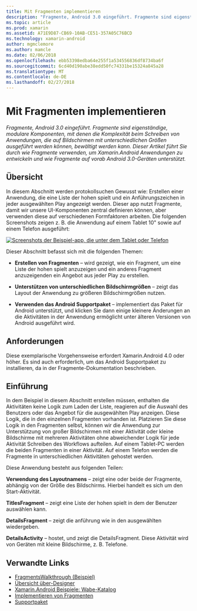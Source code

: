 ```yaml
---
title: Mit Fragmenten implementieren
description: "Fragmente, Android 3.0 eingeführt. Fragmente sind eigenständige, modulare Komponenten, mit denen die Komplexität beim Schreiben von Anwendungen, die auf Bildschirmen mit unterschiedlichen Größen ausgeführt werden können, bewältigt werden kann. Dieser Artikel führt Sie durch wie Fragmente verwenden, um Xamarin.Android Anwendungen zu entwickeln und wie Fragmente auf vorab Android 3.0-Geräten unterstützt."
ms.topic: article
ms.prod: xamarin
ms.assetid: A71E9D87-CB69-10AB-CE51-357A05C76BCD
ms.technology: xamarin-android
author: mgmclemore
ms.author: mamcle
ms.date: 02/06/2018
ms.openlocfilehash: ebb53398edba64e255f1a534556836df8734ba6f
ms.sourcegitcommit: 6cd40d190abe38edd50fc74331be15324a845a28
ms.translationtype: MT
ms.contentlocale: de-DE
ms.lasthandoff: 02/27/2018
---
```

# <a name="implementing-with-fragments"></a>Mit Fragmenten implementieren

_Fragmente, Android 3.0 eingeführt. Fragmente sind eigenständige, modulare Komponenten, mit denen die Komplexität beim Schreiben von Anwendungen, die auf Bildschirmen mit unterschiedlichen Größen ausgeführt werden können, bewältigt werden kann. Dieser Artikel führt Sie durch wie Fragmente verwenden, um Xamarin.Android Anwendungen zu entwickeln und wie Fragmente auf vorab Android 3.0-Geräten unterstützt._

<a name="Overview" />

## <a name="overview"></a>Übersicht

In diesem Abschnitt werden protokollsuchen Gewusst wie: Erstellen einer Anwendung, die eine Liste der hohen spielt und ein Anführungszeichen in jeder ausgewählten Play angezeigt werden. Dieser app nutzt Fragmente, damit wir unsere UI-Komponenten zentral definieren können, aber verwenden diese auf verschiedenen Formfaktoren arbeiten. Die folgenden Screenshots zeigen z. B. die Anwendung auf einem Tablet 10" sowie auf einem Telefon ausgeführt:

[![Screenshots der Beispiel-app, die unter dem Tablet oder Telefon](images/intro-screenshot-sml.png)](images/intro-screenshot.png)

Dieser Abschnitt befasst sich mit die folgenden Themen:

- **Erstellen von Fragmenten** &ndash; wird gezeigt, wie ein Fragment, um eine Liste der hohen spielt anzuzeigen und ein anderes Fragment anzuzeigenden ein Angebot aus jeder Play zu erstellen.

- **Unterstützen von unterschiedlichen Bildschirmgrößen** &ndash; zeigt das Layout der Anwendung zu größeren Bildschirmgrößen nutzen.

- **Verwenden das Android Supportpaket** &ndash; implementiert das Paket für Android unterstützt, und klicken Sie dann einige kleinere Änderungen an die Aktivitäten in der Anwendung ermöglicht unter älteren Versionen von Android ausgeführt wird.

<a name="Requirements" />

## <a name="requirements"></a>Anforderungen

Diese exemplarische Vorgehensweise erfordert Xamarin.Android 4.0 oder höher. Es sind auch erforderlich, um das Android Supportpaket zu installieren, da in der Fragmente-Dokumentation beschrieben.

<a name="Introduction" />

## <a name="introduction"></a>Einführung

In dem Beispiel in diesem Abschnitt erstellen müssen, enthalten die Aktivitäten keine Logik zum Laden der Liste, reagieren auf die Auswahl des Benutzers oder das Angebot für die ausgewählten Play anzeigen. Diese Logik, die in den einzelnen Fragmenten vorhanden ist.
Platzieren Sie diese Logik in den Fragmenten selbst, können wir die Anwendung zur Unterstützung von großer Bildschirmen mit einer Aktivität oder kleine Bildschirme mit mehreren Aktivitäten ohne abweichender Logik für jede Aktivität Schreiben des Workflows aufteilen. Auf einem Tablet-PC werden die beiden Fragmenten in einer Aktivität. Auf einem Telefon werden die Fragmente in unterschiedlichen Aktivitäten gehostet werden.

Diese Anwendung besteht aus folgenden Teilen:

 **Verwendung des Layoutnamens** – zeigt eine oder beide der Fragmente, abhängig von der Größe des Bildschirms. Hierbei handelt es sich um den Start-Aktivität.

 **TitlesFragment** – zeigt eine Liste der hohen spielt in dem der Benutzer auswählen kann.

 **DetailsFragment** – zeigt die anführung wie in den ausgewählten wiedergeben.

 **DetailsActivity** – hostet, und zeigt die DetailsFragment.
Diese Aktivität wird von Geräten mit kleine Bildschirme, z. B. Telefone.



## <a name="related-links"></a>Verwandte Links

- [FragmentsWalkthrough (Beispiel)](https://developer.xamarin.com/samples/monodroid/FragmentsWalkthrough/)
- [Übersicht über-Designer](~/android/user-interface/android-designer/index.md)
- [Xamarin.Android Beispiele: Wabe-Katalog](https://developer.xamarin.com/samples/HoneycombGallery/)
- [Implementieren von Fragmenten](http://developer.android.com/guide/topics/fundamentals/fragments.html)
- [Supportpaket](http://developer.android.com/sdk/compatibility-library.html)
